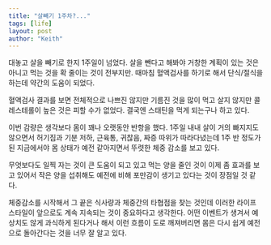 ```yaml
---
title: "살빼기 1주차?..."
tags: [life]
layout: post
author: "Keith"
---
```


대놓고 살을 빼기로 한지 1주일이 넘었다. 살을 뺀다고 해봐야 거창한 계획이 있는 것은 아니고 먹는 것을 확 줄이는 것이 전부지만. 때마침 혈액검사를 하기로 해서 단식/절식을 하는데 약간의 도움이 되었다.

혈액검사 결과를 보면 전체적으로 나쁘진 않지만 기름진 것을 많이 먹고 살지 않지만 콜레스테롤이 높은 것은 피할 수가 없었다. 결국엔 스태틴을 먹게 되는구나 하고 있다.

이번 감량은 생각보다 몸이 꽤나 오랫동안 반항을 했다. 1주일 내내 살이 거의 빠지지도 않으면서 허기짐과 기분 저하, 근육통, 귀찮음, 짜증 따위가 따라다녔는데 1주 반 정도가 된 지금에서야 몸 상태가 예전 같아지면서 뚜렷한 체중 감소를 보고 있다. 

무엇보다도 일찍 자는 것이 큰 도움이 되고 있고 먹는 양을 줄인 것이 이제 좀 효과를 보고 있어서 작은 양을 섭취해도 예전에 비해 포만감이 생기고 있다는 것이 장점일 것 같다. 

체중감소를 시작해서 그 끝은 식사량과 체중간의 타협점을 찾는 것인데 이러한 라이프 스타일이 앞으로도 계속 지속되는 것이 중요하다고 생각한다. 어떤 이벤트가 생겨서 예상치도 않게 과식하게 된다거나 해서 이런 흐름이 도로 깨져버리면 몸은 다시 쉽게 예전으로 돌아간다는 것을 너무 잘 알고 있다. 